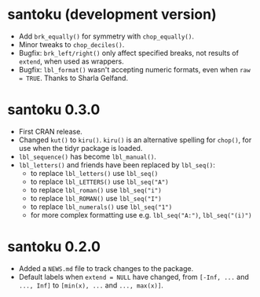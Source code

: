 # santoku (development version)

* Add `brk_equally()` for symmetry with `chop_equally()`.
* Minor tweaks to `chop_deciles()`.
* Bugfix: `brk_left/right()` only affect specified breaks, not results of
  `extend`, when used as wrappers.
* Bugfix: `lbl_format()` wasn't accepting numeric formats, even when `raw = TRUE`. Thanks to Sharla Gelfand.

# santoku 0.3.0

* First CRAN release.
* Changed `kut()` to `kiru()`. `kiru()` is an alternative spelling for `chop()`, 
  for use when the tidyr package is loaded.
* `lbl_sequence()` has become `lbl_manual()`.
* `lbl_letters()` and friends have been replaced by `lbl_seq()`:
  - to replace `lbl_letters()` use `lbl_seq()`
  - to replace `lbl_LETTERS()` use `lbl_seq("A")`
  - to replace `lbl_roman()` use `lbl_seq("i")`
  - to replace `lbl_ROMAN()` use `lbl_seq("I")`
  - to replace `lbl_numerals()` use `lbl_seq("1")`
  - for more complex formatting use e.g. `lbl_seq("A:")`, `lbl_seq("(i)")`

# santoku 0.2.0

* Added a `NEWS.md` file to track changes to the package.
* Default labels when `extend = NULL` have changed, from
  `[-Inf, ...` and `..., Inf]` to `[min(x), ...` and `..., max(x)]`.
